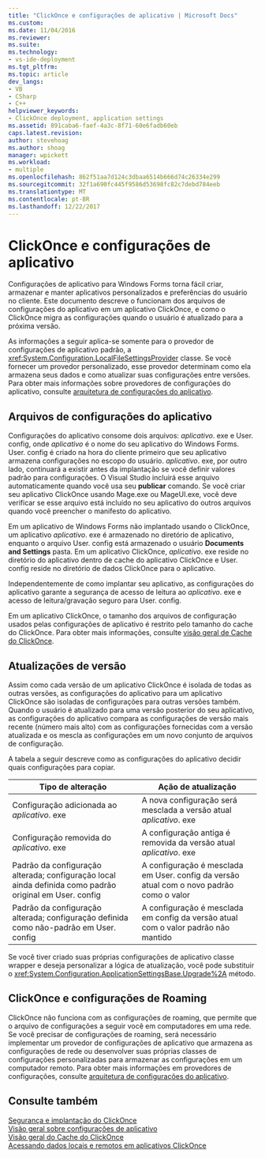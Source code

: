 ```yaml
---
title: "ClickOnce e configurações de aplicativo | Microsoft Docs"
ms.custom: 
ms.date: 11/04/2016
ms.reviewer: 
ms.suite: 
ms.technology:
- vs-ide-deployment
ms.tgt_pltfrm: 
ms.topic: article
dev_langs:
- VB
- CSharp
- C++
helpviewer_keywords:
- ClickOnce deployment, application settings
ms.assetid: 891caba6-faef-4a3c-8f71-60e6fadb60eb
caps.latest.revision: 
author: stevehoag
ms.author: shoag
manager: wpickett
ms.workload:
- multiple
ms.openlocfilehash: 862f51aa7d124c3dbaa6514b666d74c26334e299
ms.sourcegitcommit: 32f1a690fc445f9586d53698fc82c7debd784eeb
ms.translationtype: MT
ms.contentlocale: pt-BR
ms.lasthandoff: 12/22/2017
---
```

# <a name="clickonce-and-application-settings"></a>ClickOnce e configurações de aplicativo
Configurações de aplicativo para Windows Forms torna fácil criar, armazenar e manter aplicativos personalizados e preferências do usuário no cliente. Este documento descreve o funcionam dos arquivos de configurações do aplicativo em um aplicativo ClickOnce, e como o ClickOnce migra as configurações quando o usuário é atualizado para a próxima versão.  
  
 As informações a seguir aplica-se somente para o provedor de configurações de aplicativo padrão, a <xref:System.Configuration.LocalFileSettingsProvider> classe. Se você fornecer um provedor personalizado, esse provedor determinam como ela armazena seus dados e como atualizar suas configurações entre versões. Para obter mais informações sobre provedores de configurações do aplicativo, consulte [arquitetura de configurações do aplicativo](/dotnet/framework/winforms/advanced/application-settings-architecture).  
  
## <a name="application-settings-files"></a>Arquivos de configurações do aplicativo  
 Configurações do aplicativo consome dois arquivos: *aplicativo*. exe e User. config, onde *aplicativo* é o nome do seu aplicativo do Windows Forms. User. config é criado na hora do cliente primeiro que seu aplicativo armazena configurações no escopo do usuário. *aplicativo*. exe, por outro lado, continuará a existir antes da implantação se você definir valores padrão para configurações. O Visual Studio incluirá esse arquivo automaticamente quando você usa seu **publicar** comando. Se você criar seu aplicativo ClickOnce usando Mage.exe ou MageUI.exe, você deve verificar se esse arquivo está incluído no seu aplicativo do outros arquivos quando você preencher o manifesto do aplicativo.  
  
 Em um aplicativo de Windows Forms não implantado usando o ClickOnce, um aplicativo *aplicativo*. exe é armazenado no diretório de aplicativo, enquanto o arquivo User. config está armazenado o usuário **Documents and Settings**  pasta. Em um aplicativo ClickOnce, *aplicativo*. exe reside no diretório do aplicativo dentro de cache do aplicativo ClickOnce e User. config reside no diretório de dados ClickOnce para o aplicativo.  
  
 Independentemente de como implantar seu aplicativo, as configurações do aplicativo garante a segurança de acesso de leitura ao *aplicativo*. exe e acesso de leitura/gravação seguro para User. config.  
  
 Em um aplicativo ClickOnce, o tamanho dos arquivos de configuração usados pelas configurações de aplicativo é restrito pelo tamanho do cache do ClickOnce. Para obter mais informações, consulte [visão geral de Cache do ClickOnce](../deployment/clickonce-cache-overview.md).  
  
## <a name="version-upgrades"></a>Atualizações de versão  
 Assim como cada versão de um aplicativo ClickOnce é isolada de todas as outras versões, as configurações do aplicativo para um aplicativo ClickOnce são isoladas de configurações para outras versões também. Quando o usuário é atualizado para uma versão posterior do seu aplicativo, as configurações do aplicativo compara as configurações de versão mais recente (número mais alto) com as configurações fornecidas com a versão atualizada e os mescla as configurações em um novo conjunto de arquivos de configuração.  
  
 A tabela a seguir descreve como as configurações do aplicativo decidir quais configurações para copiar.  
  
|Tipo de alteração|Ação de atualização|  
|--------------------|--------------------|  
|Configuração adicionada ao *aplicativo*. exe|A nova configuração será mesclada a versão atual *aplicativo*. exe|  
|Configuração removida do *aplicativo*. exe|A configuração antiga é removida da versão atual *aplicativo*. exe|  
|Padrão da configuração alterada; configuração local ainda definida como padrão original em User. config|A configuração é mesclada em User. config da versão atual com o novo padrão como o valor|  
|Padrão da configuração alterada; configuração definida como não-padrão em User. config|A configuração é mesclada em config da versão atual com o valor padrão não mantido|  
  
 Se você tiver criado suas próprias configurações de aplicativo classe wrapper e deseja personalizar a lógica de atualização, você pode substituir o <xref:System.Configuration.ApplicationSettingsBase.Upgrade%2A> método.  
  
## <a name="clickonce-and-roaming-settings"></a>ClickOnce e configurações de Roaming  
 ClickOnce não funciona com as configurações de roaming, que permite que o arquivo de configurações a seguir você em computadores em uma rede. Se você precisar de configurações de roaming, será necessário implementar um provedor de configurações de aplicativo que armazena as configurações de rede ou desenvolver suas próprias classes de configurações personalizadas para armazenar as configurações em um computador remoto. Para obter mais informações em provedores de configurações, consulte [arquitetura de configurações do aplicativo](/dotnet/framework/winforms/advanced/application-settings-architecture).  
  
## <a name="see-also"></a>Consulte também  
 [Segurança e implantação do ClickOnce](../deployment/clickonce-security-and-deployment.md)   
 [Visão geral sobre configurações de aplicativo](/dotnet/framework/winforms/advanced/application-settings-overview)   
 [Visão geral do Cache do ClickOnce](../deployment/clickonce-cache-overview.md)   
 [Acessando dados locais e remotos em aplicativos ClickOnce](../deployment/accessing-local-and-remote-data-in-clickonce-applications.md)